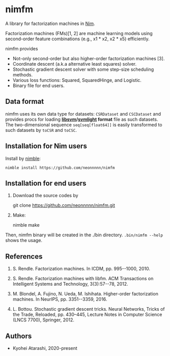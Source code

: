 # nimfm
A library for factorization machines in [Nim](https://nim-lang.org/).

Factorization machines (FMs)\[1, 2\] are machine learning models using second-order
feature combinations (e.g., x1 * x2, x2 * x5) efficiently.

nimfm provides

 - Not-only second-order but also higher-order factorization machines \[3\].
 - Coordinate descent (a.k.a alternative least squares) solver.
 - Stochastic gradient descent solver with some step-size scheduling methods.
 - Various loss functions: Squared, SquaredHinge, and Logistic.
 - Binary file for end users.

## Data format
nimfm uses its own data type for datasets: `CSRDataset` and `CSCDataset` and provides procs for loading **[libsvm](https://www.csie.ntu.edu.tw/~cjlin/libsvm/)/[svmlight](http://svmlight.joachims.org/) format** file as such datasets.
The two-dimensional sequence `seq[seq[float64]]` is easily transformed to such
datasets by `toCSR` and `toCSC`.


## Installation for Nim users
 Install by [nimble](https://github.com/nim-lang/nimble/):
 
 
    nimble install https://github.com/neonnnnn/nimfm


## Installation for end users
 1. Download the source codes by
 
 
    git clone https://github.com/neonnnnn/nimfm.git


 2. Make:


    nimble make

Then, nimfm binary will be created in the ./bin directory.
`.bin/nimfm --help` shows the usage.

## References

1. S. Rendle. Factorization machines. In ICDM, pp. 995--1000, 2010.

2. S. Rendle. Factorization machines with libfm.  ACM Transactions on Intelligent Systems and Technology, 3(3):57--78, 2012.

3. M. Blondel, A. Fujino, N. Ueda, M. Ishihata. Higher-order factorization machines. In NeurIPS, pp. 3351--3359, 2016.

4. L. Bottou. Stochastic gradient descent tricks. Neural Networks, Tricks of the Trade, Reloaded, pp. 430–445, 
 Lecture Notes in Computer Science (LNCS 7700), Springer, 2012.


## Authors
 - Kyohei Atarashi, 2020-present
